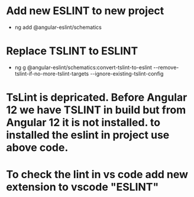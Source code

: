 # Add new ESLINT to new project 
- ng add @angular-eslint/schematics
# Replace TSLINT to ESLINT
- ng g @angular-eslint/schematics:convert-tslint-to-eslint --remove-tslint-if-no-more-tslint-targets --ignore-existing-tslint-config
# TsLint is depricated. Before Angular 12 we have TSLINT in build but from Angular 12 it is not installed. to installed the eslint in project use above code. 

# To check the lint in vs code add new extension to vscode "ESLINT"